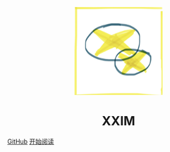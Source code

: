 <p align="center">
<img src="https://raw.githubusercontent.com/cherish-chat/xx-doc/master/docsify/images/xxim.jpg" width="200" height="200"/>
</p>
<h1 align="center">XXIM</h1>

[GitHub](https://github.com/cherish-chat/xxim-server)
[开始阅读](#XXIM)

